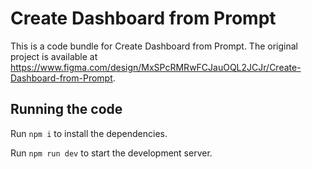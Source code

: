 
  # Create Dashboard from Prompt

  This is a code bundle for Create Dashboard from Prompt. The original project is available at https://www.figma.com/design/MxSPcRMRwFCJauOQL2JCJr/Create-Dashboard-from-Prompt.

  ## Running the code

  Run `npm i` to install the dependencies.

  Run `npm run dev` to start the development server.
  